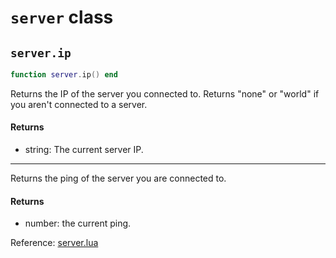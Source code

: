 # `server` class



## `server.ip`
```lua
function server.ip() end
```
Returns the IP of the server you connected to.
Returns "none" or "world" if you aren't connected to a server.

#### Returns
- string: The current server IP.

-----
Returns the ping of the server you are connected to.

#### Returns
- number: the current ping.

Reference: [server.lua](https://github.com/flarialmc/scripting-wiki/tree/main/autocomplete/game/server.lua)